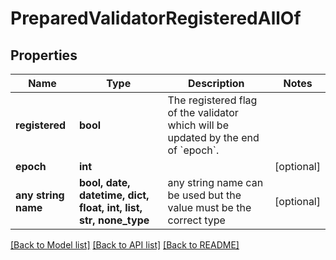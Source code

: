 # PreparedValidatorRegisteredAllOf


## Properties
Name | Type | Description | Notes
------------ | ------------- | ------------- | -------------
**registered** | **bool** | The registered flag of the validator which will be updated by the end of &#x60;epoch&#x60;. | 
**epoch** | **int** |  | [optional] 
**any string name** | **bool, date, datetime, dict, float, int, list, str, none_type** | any string name can be used but the value must be the correct type | [optional]

[[Back to Model list]](../README.md#documentation-for-models) [[Back to API list]](../README.md#documentation-for-api-endpoints) [[Back to README]](../README.md)


